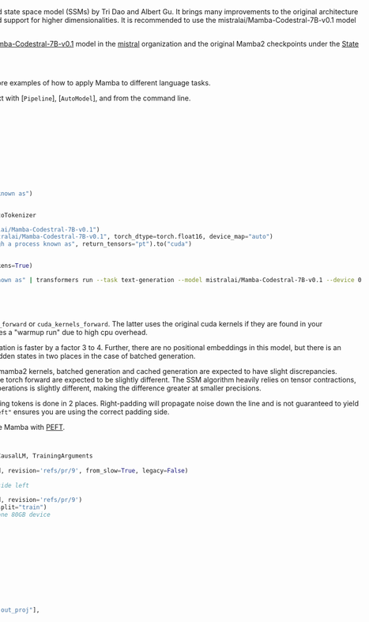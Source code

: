 <!--Copyright 2024 The HuggingFace Team. All rights reserved.

Licensed under the Apache License, Version 2.0 (the "License"); you may not use this file except in compliance with
the License. You may obtain a copy of the License at

http://www.apache.org/licenses/LICENSE-2.0

Unless required by applicable law or agreed to in writing, software distributed under the License is distributed on
an "AS IS" BASIS, WITHOUT WARRANTIES OR CONDITIONS OF ANY KIND, either express or implied. See the License for the
specific language governing permissions and limitations under the License.

⚠️ Note that this file is in Markdown but contain specific syntax for our doc-builder (similar to MDX) that may not be
rendered properly in your Markdown viewer.

-->

<div style="float: right;">
  <div class="flex flex-wrap space-x-1">
    <img alt="PyTorch" src="https://img.shields.io/badge/PyTorch-DE3412?style=flat&logo=pytorch&logoColor=white">
  </div>

# Mamba 2

[Mamba2](https://huggingface.co/papers/2405.21060) is the second iteration of selective structured state space model (SSMs) by Tri Dao and Albert Gu. It brings many improvements to the original architecture such as better parallelism support and more optimized support for higher dimensionalities. It is recommended to use the mistralai/Mamba-Codestral-7B-v0.1 model since it has the most stable performance.

You can Mamba2 based models such as [mistralai/Mamba-Codestral-7B-v0.1](https://huggingface.co/mistralai/Mamba-Codestral-7B-v0.1) model in the [mistral](https://huggingface.co/mistralai) organization and the original Mamba2 checkpoints under the [State Space Models](https://huggingface.co/state-spaces) organization.

> [!TIP]
> Click on the Mamba models in the right sidebar for more examples of how to apply Mamba to different language tasks.

The example below demonstrates how to generate text with [`Pipeline`], [`AutoModel`], and from the command line.

hfoptions id="usage">
<hfoption id="Pipeline">

```python
import torch
from transformers import pipeline

pipeline = pipeline(
    task="text-generation",
    model="mistralai/Mamba-Codestral-7B-v0.1",
    torch_dtype=torch.float16,
    device=0
)
pipeline("Plants create energy through a process known as")
```

</hfoption>
<hfoption id="AutoModel">

```python
import torch  
from transformers import AutoModelForCausalLM, AutoTokenizer  

tokenizer = AutoTokenizer.from_pretrained("mistralai/Mamba-Codestral-7B-v0.1")
model = AutoModelForCausalLM.from_pretrained("mistralai/Mamba-Codestral-7B-v0.1", torch_dtype=torch.float16, device_map="auto")  
input_ids = tokenizer("Plants create energy through a process known as", return_tensors="pt").to("cuda")  

output = model.generate(**input_ids)  
print(tokenizer.decode(output[0], skip_special_tokens=True)
```

</hfoption>
<hfoption id="transformers CLI">

```bash
echo -e "Plants create energy through a process known as" | transformers run --task text-generation --model mistralai/Mamba-Codestral-7B-v0.1 --device 0
```

</hfoption>
</hfoptions>

## Notes

- Mamba-2 has two different forward passes, `torch_forward` or `cuda_kernels_forward`. The latter uses the original cuda kernels if they are found in your environment, and is slower on the prefill i.e. requires a "warmup run" due to high cpu overhead.

- Without compilation, the `torch_forward` implementation is faster by a factor 3 to 4. Further, there are no positional embeddings in this model, but there is an `attention_mask` and a specific logic to mask out hidden states in two places in the case of batched generation.
 
- Due to this, in addition to the reimplementation of mamba2 kernels, batched generation and cached generation are expected to have slight discrepancies. Further, the results given by the cuda kernels or the torch forward are expected to be slightly different. The SSM algorithm heavily relies on tensor contractions, which have matmul equivalents but the order of operations is slightly different, making the difference greater at smaller precisions. 

- Shutdown of hidden states corresponding to padding tokens is done in 2 places. Right-padding will propagate noise down the line and is not guaranteed to yield satisfactory results. `tokenizer.padding_side = "left"` ensures you are using the correct padding side.

- The example below demonstrates how to fine-tune Mamba with [PEFT](https://huggingface.co/docs/peft).

```python 
from trl import SFTTrainer
from peft import LoraConfig
from transformers import AutoTokenizer, Mamba2ForCausalLM, TrainingArguments
model_id = 'mistralai/Mamba-Codestral-7B-v0.1'
tokenizer = AutoTokenizer.from_pretrained(model_id, revision='refs/pr/9', from_slow=True, legacy=False)
tokenizer.pad_token = tokenizer.eos_token
tokenizer.padding_side = "left" #enforce padding side left

model = Mamba2ForCausalLM.from_pretrained(model_id, revision='refs/pr/9')
dataset = load_dataset("Abirate/english_quotes", split="train")
# Without CUDA kernels, batch size of 2 occupies one 80GB device
# but precision can be reduced.
# Experiments and trials welcome!
training_args = TrainingArguments(
    output_dir="./results",
    num_train_epochs=3,
    per_device_train_batch_size=2,
    logging_dir='./logs',
    logging_steps=10,
    learning_rate=2e-3
)
lora_config =  LoraConfig(
        r=8,
        target_modules=["embeddings", "in_proj", "out_proj"],
        task_type="CAUSAL_LM",
        bias="none"
)
trainer = SFTTrainer(
    model=model,
    tokenizer=tokenizer,
    args=training_args,
    peft_config=lora_config,
    train_dataset=dataset,
    dataset_text_field="quote",
)
trainer.train()
```


## Mamba2Config

[[autodoc]] Mamba2Config

## Mamba2Model

[[autodoc]] Mamba2Model
    - forward

## Mamba2LMHeadModel

[[autodoc]] Mamba2ForCausalLM
    - forward
